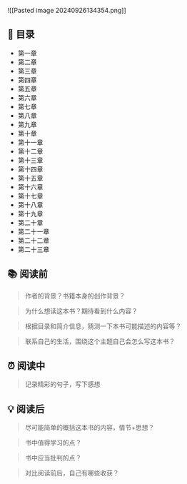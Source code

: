 ![[Pasted image 20240926134354.png]]

## 📑 目录
* 第一章  
* 第二章  
* 第三章  
* 第四章  
* 第五章  
* 第六章  
* 第七章  
* 第八章  
* 第九章  
* 第十章  
* 第十一章  
* 第十二章  
* 第十三章  
* 第十四章  
* 第十五章  
* 第十六章  
* 第十七章  
* 第十八章  
* 第十九章  
* 第二十章  
* 第二十一章  
* 第二十二章  
* 第二十三章
## 📚 阅读前
> 作者的背景？书籍本身的创作背景？

> 为什么想读这本书？期待看到什么内容？

> 根据目录和简介信息，猜测一下本书可能描述的内容等？

> 联系自己的生活，围绕这个主题自己会怎么写这本书？
## ⏰ 阅读中
> 记录精彩的句子，写下感想
##  💡 阅读后
> 尽可能简单的概括这本书的内容，情节+思想？

> 书中值得学习的点？

> 书中应当批判的点？

> 对比阅读前后，自己有哪些收获？ 

